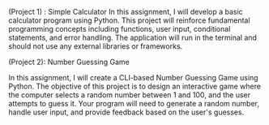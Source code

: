 (Project 1) : Simple Calculator
In this assignment, I will develop a basic calculator program using Python. This project 
will reinforce fundamental programming concepts including functions, user input, 
conditional statements, and error handling. The application will run in the terminal and 
should not use any external libraries or frameworks.


(Project 2): Number Guessing Game

In this assignment, I will create a CLI-based Number Guessing Game using Python. The 
objective of this project is to design an interactive game where the computer selects a 
random number between 1 and 100, and the user attempts to guess it. Your program will 
need to generate a random number, handle user input, and provide feedback based on the 
user's guesses.

